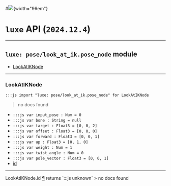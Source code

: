 #![](../../../../../../images/luxe-dark.svg){width="96em"}

# `luxe` API (`2024.12.4`)  


---

## `luxe: pose/look_at_ik.pose_node` module

- [LookAtIKNode](#lookatiknode)   

---

### LookAtIKNode
`:::js import "luxe: pose/look_at_ik.pose_node" for LookAtIKNode`
> no docs found

- `:::js var input_pose : Num = 0`
- `:::js var bone : String = null`
- `:::js var target : Float3 = [0, 0, 2]`
- `:::js var offset : Float3 = [0, 0, 0]`
- `:::js var forward : Float3 = [0, 0, 1]`
- `:::js var up : Float3 = [0, 1, 0]`
- `:::js var weight : Num = 1`
- `:::js var twist_angle : Num = 0`
- `:::js var pole_vector : Float3 = [0, 0, 1]`
- [id](#LookAtIKNode.id)

<hr/>
<endpoint module="luxe: pose/look_at_ik.pose_node" class="LookAtIKNode" signature="id"></endpoint>
<signature id="LookAtIKNode.id">LookAtIKNode.id
<a class="headerlink" href="#LookAtIKNode.id" title="Permanent link">¶</a></signature>
<span class='api_ret'>returns</span> `:::js unknown`
> no docs found   

